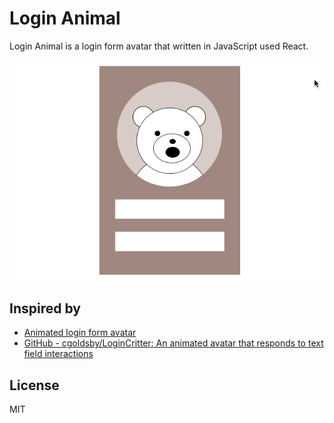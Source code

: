# Login Animal

Login Animal is a login form avatar that written in JavaScript used React.

![Demo](/assets/demo.gif)

## Inspired by

- [Animated login form avatar](https://dribbble.com/shots/4249163-Animated-login-form-avatar?utm_campaign=iOS%2BDev%2BWeekly&utm_medium=web&utm_source=iOS%2BDev%2BWeekly%2BIssue%2B349)
- [GitHub - cgoldsby/LoginCritter: An animated avatar that responds to text field interactions](https://github.com/cgoldsby/LoginCritter)

## License

MIT
